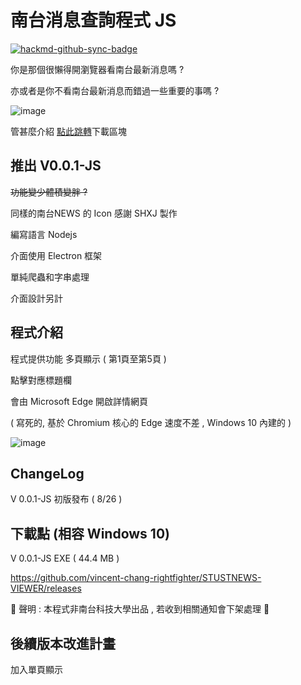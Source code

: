 # 南台消息查詢程式 JS 

[![hackmd-github-sync-badge](https://hackmd.io/kIFZVqyBRSqDDrVbS1Bq4A/badge)](https://hackmd.io/kIFZVqyBRSqDDrVbS1Bq4A)

<!-- wp:paragraph {"fontSize":"medium"} -->
<p class="has-medium-font-size">你是那個很懶得開瀏覽器看南台最新消息嗎 ?</p>
<!-- /wp:paragraph -->

<!-- wp:paragraph {"fontSize":"medium"} -->
<p class="has-medium-font-size">亦或者是你不看南台最新消息而錯過一些重要的事嗎 ?</p>
<!-- /wp:paragraph -->

<!-- wp:paragraph {"textColor":"very-dark-gray"} -->
![image](https://i.imgur.com/50LfEMA.png)

<!-- /wp:paragraph -->

<!-- wp:more -->
<!--more-->
<!-- /wp:more -->

<!-- wp:paragraph -->
<p>管甚麼介紹 <a href="#downloadblock" data-type="internal" data-id="#downloadblock">點此跳轉</a>下載區塊</p>
<!-- /wp:paragraph -->

<!-- wp:heading -->
<h2>推出 V0.0.1-JS  </h2>
<!-- /wp:heading -->

<!-- wp:paragraph -->
<p><s>功能變少體積變胖 ?</s></p>
<!-- /wp:paragraph -->

<!-- wp:paragraph -->
<p>同樣的南台NEWS 的 Icon 感謝 SHXJ 製作</p>
<!-- /wp:paragraph -->

<!-- wp:paragraph -->
<p>編寫語言 Nodejs </p>
<p>介面使用 Electron 框架</p>
<!-- /wp:paragraph -->

<!-- wp:paragraph -->
<p>單純爬蟲和字串處理</p>
<p>介面設計另計</p>
<!-- /wp:paragraph -->

<!-- wp:heading -->
<h2>程式介紹</h2>
<!-- /wp:heading -->


<!-- wp:paragraph -->
<p>程式提供功能 多頁顯示 ( 第1頁至第5頁 )  </p>
<!-- /wp:paragraph -->


<p>點擊對應標題欄</p>
<p>會由 Microsoft Edge 開啟詳情網頁 </p>
<p>( 寫死的, 基於 Chromium 核心的 Edge 速度不差 , Windows 10 內建的  )</p>


![image](https://i.imgur.com/fKKvwg7.png)


<p></p>
<!-- /wp:paragraph -->

<!-- wp:heading -->
<h2>ChangeLog</h2>
<!-- /wp:heading -->

<!-- wp:paragraph -->
<p>V 0.0.1-JS  初版發布 ( 8/26 )</p>
<!-- /wp:paragraph -->

<!-- wp:paragraph -->
<p></p>
<!-- /wp:paragraph -->

<!-- wp:heading -->
<h2 id="downloadblock">下載點  (相容 Windows 10)</h2>
<!-- /wp:heading -->

<!-- wp:paragraph -->
<p>V 0.0.1-JS EXE ( 44.4 MB )</p>
<!-- /wp:paragraph -->

<!-- wp:paragraph -->
<p><a href="https://github.com/vincent-chang-rightfighter/STUSTNEWS-VIEWER/releases">https://github.com/vincent-chang-rightfighter/STUSTNEWS-VIEWER/releases</a></p>
<!-- /wp:paragraph -->



<!-- wp:paragraph {"textColor":"vivid-red"} -->
<p>
🔴
聲明 : 本程式非南台科技大學出品 , 若收到相關通知會下架處理
🔴</p>
<!-- /wp:paragraph -->

<!-- wp:heading -->
<h2>後續版本改進計畫</h2>
<!-- /wp:heading -->

<!-- wp:paragraph -->
<p>加入單頁顯示</p>
<!-- /wp:paragraph -->
